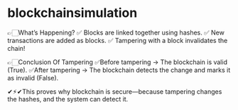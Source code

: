 # blockchainsimulation

👉🏻What’s Happening?
✅ Blocks are linked together using hashes.
✅ New transactions are added as blocks.
✅ Tampering with a block invalidates the chain!

👉🏻Conclusion Of Tampering
✅Before tampering → The blockchain is valid (True).
✅After tampering → The blockchain detects the change and marks it as invalid (False).

✔⚡︎✔︎This proves why blockchain is secure—because tampering changes the hashes, and the system can detect it.
